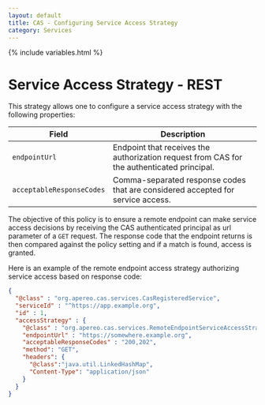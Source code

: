 ```yaml
---
layout: default
title: CAS - Configuring Service Access Strategy
category: Services
---
```


{% include variables.html %}

# Service Access Strategy - REST

This strategy allows one to configure a service access strategy with the following properties:

| Field                     | Description                                                                                |
|---------------------------|--------------------------------------------------------------------------------------------|
| `endpointUrl`             | Endpoint that receives the authorization request from CAS for the authenticated principal. |
| `acceptableResponseCodes` | Comma-separated response codes that are considered accepted for service access.            |

The objective of this policy is to ensure a remote endpoint can make service access decisions by
receiving the CAS authenticated principal as url parameter of a `GET` request. The response code that
the endpoint returns is then compared against the policy setting and if a match is found, access is granted.

Here is an example of the remote endpoint access strategy authorizing service access based on response code:

```json
{
  "@class" : "org.apereo.cas.services.CasRegisteredService",
  "serviceId" : "^https://app.example.org",
  "id" : 1,
  "accessStrategy" : {
    "@class" : "org.apereo.cas.services.RemoteEndpointServiceAccessStrategy",
    "endpointUrl" : "https://somewhere.example.org",
    "acceptableResponseCodes" : "200,202",
    "method": "GET",
    "headers": {
      "@class":"java.util.LinkedHashMap",
      "Content-Type": "application/json"
    }
  }
}
```
